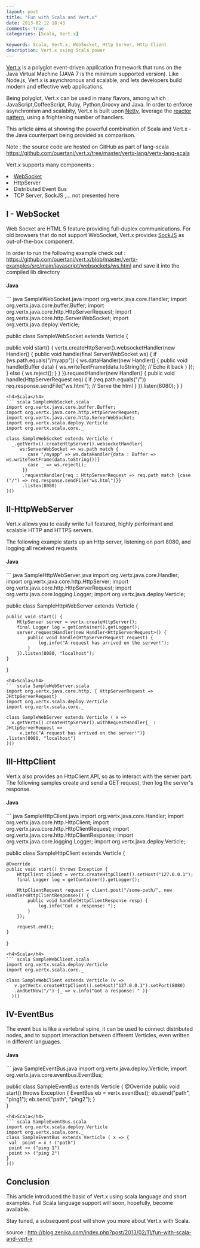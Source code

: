 ```yaml
---
layout: post
title: "Fun with Scala and Vert.x"
date: 2013-02-12 18:43
comments: true
categories: [Scala, Vert.x]

keywords: Scala, Vert.x, WebSocket, Http Server, Http Client
description: Vert.x using Scala power
---
```


<a href="http://vertx.io/">Vert.x</a> is a polyglot event-driven application framework that runs on the Java Virtual Machine (JAVA 7 is the minimum supported version). Like Node.js, Vert.x is asynchronous and scalable, and lets developers build modern and effective web applications.

Being polyglot, Vert.x can be used in many flavors, among which : JavaScript,CoffeeScript, Ruby, Python,Groovy and Java. In order to enforce asynchronism and scalabity, Vert.x is built upon <a href="https://netty.io/">Netty</a>, leverage the <a href="http://en.wikipedia.org/wiki/Reactor_pattern">reactor pattern</a>, using a frightening number of handlers.

This article aims at showing the powerful combination of Scala and Vert.x - the Java counterpart being provided as comparison.
<!-- more -->
Note : the source code are hosted on GitHub as part of lang-scala <a href="https://github.com/ouertani/vert.x/tree/master/vertx-lang/vertx-lang-scala">https://github.com/ouertani/vert.x/tree/master/vertx-lang/vertx-lang-scala</a>

Vert.x supports many components :

<li><a href="http://en.wikipedia.org/wiki/WebSocket">WebSocket</a></li>
<li>HttpServer</li>
<li>Distributed Event Bus</li>
<li>TCP Server, SockJS ,... not presented here</li>
<h2>I - WebSocket</h2>

Web Socket are HTML 5 feature providing full-duplex communications. For old browsers that do not support WebSocket, Vert.x provides <a href="https://github.com/sockjs/sockjs-client">SockJS</a> as out-of-the-box component.

In order to run the following example check out : <a href="https://github.com/ouertani/vert.x/blob/master/vertx-examples/src/main/javascript/websockets/ws.html">https://github.com/ouertani/vert.x/blob/master/vertx-examples/src/main/javascript/websockets/ws.html</a> and save it into the compiled lib directory

<h4>Java</h4>
```	java SampleWebSocket.java
import org.vertx.java.core.Handler;
import org.vertx.java.core.buffer.Buffer;
import org.vertx.java.core.http.HttpServerRequest;
import org.vertx.java.core.http.ServerWebSocket;
import org.vertx.java.deploy.Verticle;
 
public class SampleWebSocket extends Verticle {
 
  public void start() {
    vertx.createHttpServer().websocketHandler(new Handler<ServerWebSocket>() {
      public void handle(final ServerWebSocket ws) {
        if (ws.path.equals("/myapp")) {
          ws.dataHandler(new Handler<Buffer>() {
            public void handle(Buffer data) {
              ws.writeTextFrame(data.toString()); // Echo it back
            }
          });
        } else {
          ws.reject();
        }
      }
    }).requestHandler(new Handler<HttpServerRequest>() {
      public void handle(HttpServerRequest req) {
        if (req.path.equals("/")) req.response.sendFile("ws.html"); // Serve the html
      }
    }).listen(8080);
  }
}
```
<h4>Scala</h4>
```	scala SampleWebSocket.scala
import org.vertx.java.core.buffer.Buffer;
import org.vertx.java.core.http.HttpServerRequest;
import org.vertx.java.core.http.ServerWebSocket;
import org.vertx.scala.deploy.Verticle
import org.vertx.scala.core._
 
class SampleWebSocket extends Verticle ( 
  _.getVertx().createHttpServer().websocketHandler{ 
     ws:ServerWebSocket => ws.path match {
        case "/myapp" => ws.dataHandler{data : Buffer =>   ws.writeTextFrame(data.toString())}
        case _ => ws.reject();
      }}
      .requestHandler{req : HttpServerRequest => req.path match {case ("/") => req.response.sendFile("ws.html")}}
      .listen(8080)
)()
```
<h2>II-HttpWebServer</h2>

Vert.x allows you to easily write full featured, highly performant and scalable HTTP and HTTPS servers.

The following example starts up an Http server, listening on port 8080, and logging all received requests.

<h4>Java</h4>
```	java SampleHttpWebServer.java
import org.vertx.java.core.Handler;
import org.vertx.java.core.http.HttpServer;
import org.vertx.java.core.http.HttpServerRequest;
import org.vertx.java.core.logging.Logger;
import org.vertx.java.deploy.Verticle;
 
 
public class SampleHttpWebServer extends Verticle {
 
    public void start() {
        HttpServer server = vertx.createHttpServer();
        final Logger log = getContainer().getLogger();
        server.requestHandler(new Handler<HttpServerRequest>() {
            public void handle(HttpServerRequest request) {
                log.info("A request has arrived on the server!");
            }
        }).listen(8080, "localhost");
    }
}
```
<h4>Scala</h4>
```	scala SampleWebServer.scala
import org.vertx.java.core.http. { HttpServerRequest => JHttpServerRequest}
import org.vertx.scala.deploy.Verticle
import org.vertx.scala.core._
 
class SampleWebServer extends Verticle ( x => 
  x.getVertx().createHttpServer().withRequestHandler{_ : JHttpServerRequest => 
     x.info("A request has arrived on the server!")}
.listen(8080, "localhost")
)()
```
<h2>III-HttpClient</h2>

Vert.x also provides an HttpClient API, so as to interact with the server part. The following samples create and send a GET request, then log the server's response.

<h4>Java</h4>
```	java SampleHttpClient.java
import org.vertx.java.core.Handler;
import org.vertx.java.core.http.HttpClient;
import org.vertx.java.core.http.HttpClientRequest;
import org.vertx.java.core.http.HttpClientResponse;
import org.vertx.java.core.logging.Logger;
import org.vertx.java.deploy.Verticle;
 
 
public class SampleHttpClient extends Verticle {
 
    @Override
    public void start() throws Exception {
        HttpClient client = vertx.createHttpClient().setHost("127.0.0.1");
        final Logger log = getContainer().getLogger();
 
        HttpClientRequest request = client.post("/some-path/", new Handler<HttpClientResponse>() {
            public void handle(HttpClientResponse resp) {
                log.info("Got a response: ");
            }
        });
 
        request.end();
    }
}
```
<h4>Scala</h4>
```	scala SampleWebClient.scala
import org.vertx.scala.deploy.Verticle
import org.vertx.scala.core._
 
class SampleWebClient extends Verticle (v =>
   v.getVertx.createHttpClient().setHost("127.0.0.1").setPort(8080)
   .andGetNow("/") {_ => v.info("Got a response: " )}
  )()
```
<h2>IV-EventBus</h2>

The event bus is like a vertebral spine, it can be used to connect distributed nodes, and to support interaction between different Verticles, even written in different languages.

<h4>Java</h4>
```	java SampleEventBus.java
import org.vertx.java.deploy.Verticle;
import org.vertx.java.core.eventbus.EventBus;
 
public class SampleEventBus extends Verticle {
   @Override
    public void start() throws Exception {
       EventBus eb = vertx.eventBus();
       eb.send("path", "ping1");
       eb.send("path", "ping2");
   }  
}
```
<h4>Scala</h4>
```	scala SampleEventBus.scala
import org.vertx.scala.deploy.Verticle
import org.vertx.scala.core._
class SampleEventBus extends Verticle ( x => { 
 val  point = x ! ("path")
 point >> ("ping 1") 
 point >> ("ping 2") 
} 
)()
```
<h2>Conclusion</h2>

This article introduced the basic of Vert.x using scala language and short examples. Full Scala language support will soon, hopefully, become available.

Stay tuned, a subsequent post will show you more about Vert.x with Scala.

source : http://blog.zenika.com/index.php?post/2013/02/11/fun-with-scala-and-vert-x